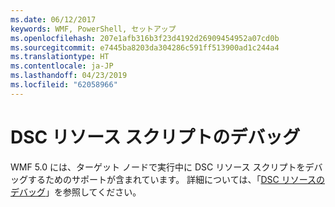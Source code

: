 ```yaml
---
ms.date: 06/12/2017
keywords: WMF, PowerShell, セットアップ
ms.openlocfilehash: 207e1afb316b3f23d4192d26909454952a07cd0b
ms.sourcegitcommit: e7445ba8203da304286c591ff513900ad1c244a4
ms.translationtype: HT
ms.contentlocale: ja-JP
ms.lasthandoff: 04/23/2019
ms.locfileid: "62058966"
---
```

# <a name="dsc-resource-script-debugging"></a>DSC リソース スクリプトのデバッグ

WMF 5.0 には、ターゲット ノードで実行中に DSC リソース スクリプトをデバッグするためのサポートが含まれています。
詳細については、「[DSC リソースのデバッグ](https://msdn.microsoft.com/powershell/dsc/debugresource)」を参照してください。
